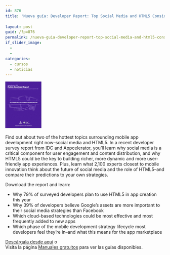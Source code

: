 ```yaml
---
id: 876
title: 'Nueva guía: Developer Report: Top Social Media and HTML5 Considerations for Mobile App Success'

layout: post
guid: /?p=876
permalink: /nueva-guia-developer-report-top-social-media-and-html5-considerations-for-mobile-app-success/
if_slider_image:
  - 
  - 
categories:
  - cursos
  - noticias
---
```

[<img src="/images/2012/08/w_appc01c1.gif" alt="Developer Report: Top Social Media and HTML5 Considerations for Mobile App Success" title="Developer Report: Top Social Media and HTML5 Considerations for Mobile App Success" width="114" height="150" class="alignleft size-full wp-image-877" />][1]

Find out about two of the hottest topics surrounding mobile app development right now&#8211;social media and HTML5. In a recent developer survey report from IDC and Appcelerator, you&#8217;ll learn why social media is a critical component for user engagement and content distribution, and why HTML5 could be the key to building richer, more dynamic and more user-friendly app experiences. Plus, learn what 2,100 experts closest to mobile innovation think about the future of social media and the role of HTML5&#8211;and compare their predictions to your own strategies.

Download the report and learn:

  * Why 79% of surveyed developers plan to use HTML5 in app creation this year
  * Why 39% of developers believe Google&#8217;s assets are more important to their social media strategies than Facebook
  * Which cloud-based technologies could be most effective and most frequently added to new apps
  * Which phase of the mobile development strategy lifecycle most developers feel they&#8217;re in&#8211;and what this means for the app marketplace

[Descárgala desde aquí][1] o  
Visita la página [Manuales gratuitos][2] para ver las guías disponibles.



 [1]: http://elbauldelprogramador.tradepub.com/c/pubRD.mpl?sr=oc&_t=oc:&pc=w_appc01/prgm.cgi
 [2]: /manuales-gratuitos/